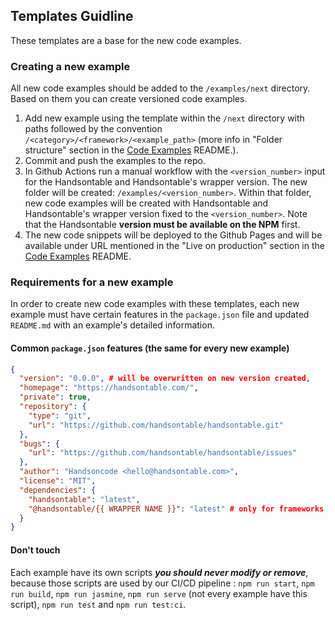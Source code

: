 ## Templates Guidline

These templates are a base for the new code examples.

### Creating a new example

All new code examples should be added to the `/examples/next` directory. Based on them you can create versioned code examples.

1. Add new example using the template within the `/next` directory with paths followed by the convention `/<category>/<framework>/<example_path>` (more info in "Folder structure" section in the [Code Examples](../README.md) README.).
2. Commit and push the examples to the repo.
3. In Github Actions run a manual workflow with the `<version_number>` input for the Handsontable and Handsontable's wrapper version. The new folder will be created: `/examples/<version_number>`. Within that folder, new code examples will be created with Handsontable and Handsontable's wrapper version fixed to the `<version_number>`. Note that the Handsontable **version must be available on the NPM** first.
4. The new code snippets will be deployed to the Github Pages and will be available under URL mentioned in the "Live on production" section in the [Code Examples](../README.md) README.

### Requirements for a new example

In order to create new code examples with these templates, each new example must have certain features in the `package.json` file and updated `README.md` with an example's detailed information.

#### Common `package.json` features (the same for every new example)

``` json
{
  "version": "0.0.0", # will be overwritten on new version created,
  "homepage": "https://handsontable.com/",
  "private": true,
  "repository": {
    "type": "git",
    "url": "https://github.com/handsontable/handsontable.git"
  },
  "bugs": {
    "url": "https://github.com/handsontable/handsontable/issues"
  },
  "author": "Handsoncode <hello@handsontable.com>",
  "license": "MIT",
  "dependencies": {
    "handsontable": "latest",
    "@handsontable/{{ WRAPPER NAME }}": "latest" # only for frameworks
  }
}
```

#### Don't touch

Each example have its own scripts ***you should never modify or remove***, because those scripts are used by our CI/CD pipeline : `npm run start`, `npm run build`, `npm run jasmine`, `npm run serve` (not every example have this script), `npm run test` and `npm run test:ci`.
